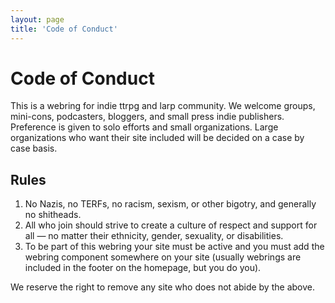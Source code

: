 ```yaml
---
layout: page
title: 'Code of Conduct'
---
```


# Code of Conduct

This is a webring for indie ttrpg and larp community. We welcome groups, mini-cons, podcasters, bloggers, and small press indie publishers. Preference is given to solo efforts and small organizations. Large organizations who want their site included will be decided on a case by case basis.

## Rules

1. No Nazis, no TERFs, no racism, sexism, or other bigotry, and generally no shitheads.
2. All who join should strive to create a culture of respect and support for all — no matter their ethnicity, gender, sexuality, or disabilities.
3. To be part of this webring your site must be active and you must add the webring component somewhere on your site (usually webrings are included in the footer on the homepage, but you do you).

We reserve the right to remove any site who does not abide by the above.